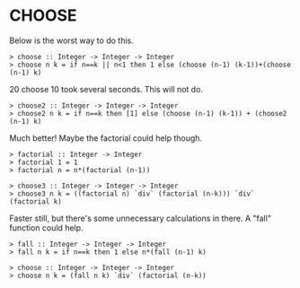 # CHOOSE

Below is the worst way to do this.

    > choose :: Integer -> Integer -> Integer
    > choose n k = if n==k || n<1 then 1 else (choose (n-1) (k-1))+(choose (n-1) k)

20 choose 10 took several seconds. This will not do.

    > choose2 :: Integer -> Integer -> Integer
    > choose2 n k = if n==k then [1] else (choose (n-1) (k-1)) + (choose2 (n-1) k)

Much better! Maybe the factorial could help though.

    > factorial :: Integer -> Integer
    > factorial 1 = 1
    > factorial n = n*(factorial (n-1))
    
    > choose3 :: Integer -> Integer -> Integer
    > choose3 n k = ((factorial n) `div` (factorial (n-k))) `div` (factorial k)

Faster still, but there's some unnecessary calculations in there. A "fall" function could help.

    > fall :: Integer -> Integer -> Integer
    > fall n k = if n==k then 1 else n*(fall (n-1) k)
    
    > choose :: Integer -> Integer -> Integer
    > choose n k = (fall n k) `div` (factorial (n-k))
